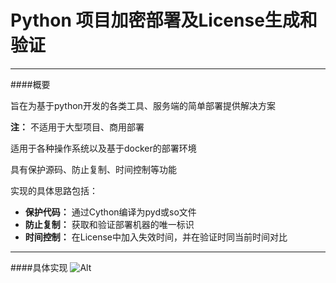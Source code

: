 # Python 项目加密部署及License生成和验证

---

####概要

旨在为基于python开发的各类工具、服务端的简单部署提供解决方案

**注：** 不适用于大型项目、商用部署

适用于各种操作系统以及基于docker的部署环境

具有保护源码、防止复制、时间控制等功能

实现的具体思路包括：
- **保护代码：** 通过Cython编译为pyd或so文件
- **防止复制：** 获取和验证部署机器的唯一标识
- **时间控制：** 在License中加入失效时间，并在验证时同当前时间对比

---
####具体实现
![Alt]()